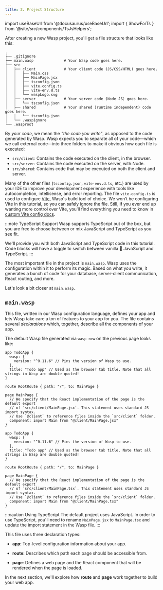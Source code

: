 ```yaml
---
title: 2. Project Structure
---
```


import useBaseUrl from '@docusaurus/useBaseUrl';
import { ShowForTs } from '@site/src/components/TsJsHelpers';

After creating a new Wasp project, you'll get a file structure that looks like this:

```
.
├── .gitignore
├── main.wasp              # Your Wasp code goes here.
├── src
│   ├── client             # Your client code (JS/CSS/HTML) goes here.
│   │   ├── Main.css
│   │   ├── MainPage.jsx
│   │   ├── tsconfig.json
│   │   ├── vite.config.ts
│   │   ├── vite-env.d.ts
│   │   └── waspLogo.svg
│   ├── server             # Your server code (Node JS) goes here.
│   │   └── tsconfig.json
│   ├── shared             # Your shared (runtime independent) code goes here.
│   │   └── tsconfig.json
│   └── .waspignore
└── .wasproot
```

By _your code_, we mean the _"the code you write"_, as opposed to the code generated by Wasp. Wasp expects you to separate all of your code—which we call external code—into three folders to make it obvious how each file is executed:

- `src/client`: Contains the code executed on the client, in the browser.
- `src/server`: Contains the code executed on the server, with Node.
- `src/shared`: Contains code that may be executed on both the client and server.

Many of the other files (`tsconfig.json`, `vite-env.d.ts`, etc.) are used by your IDE to improve your development experience with tools like autocompletion, intellisense, and error reporting.
The file `vite.config.ts` is used to configure [Vite](https://vitejs.dev/guide/), Wasp's build tool of choice.
We won't be configuring Vite in this tutorial, so you can safely ignore the file. Still, if you ever end up wanting more control over Vite, you'll find everything you need to know in [custom Vite config docs](/docs/project/custom-vite-config.md).

:::note TypeScript Support
Wasp supports TypeScript out of the box, but you are free to choose between or mix JavaScript and TypeScript as you see fit.

We'll provide you with both JavaScript and TypeScript code in this tutorial. Code blocks will have a toggle to switch between vanilla 🍦 JavaScript and TypeScript.
:::

The most important file in the project is `main.wasp`. Wasp uses the configuration within it to perform its magic. Based on what you write, it generates a bunch of code for your database, server-client communication, React routing, and more.

Let's look a bit closer at `main.wasp.`

## `main.wasp`

This file, written in our Wasp configuration language, defines your app and lets Wasp take care a ton of features to your app for you. The file contains several _declarations_ which, together, describe all the components of your app.

The default Wasp file generated via `wasp new` on the previous page looks like:

<Tabs groupId="js-ts">
<TabItem value="js" label="JavaScript">

```wasp title="main.wasp"
app TodoApp {
  wasp: {
    version: "^0.11.6" // Pins the version of Wasp to use.
  },
  title: "Todo app" // Used as the browser tab title. Note that all strings in Wasp are double quoted!
}

route RootRoute { path: "/", to: MainPage }

page MainPage {
  // We specify that the React implementation of the page is the default export
  // of `src/client/MainPage.jsx`. This statement uses standard JS import syntax.
  // Use `@client` to reference files inside the `src/client` folder.
  component: import Main from "@client/MainPage.jsx"
}
```

</TabItem>
<TabItem value="ts" label="TypeScript">

```wasp title="main.wasp"
app TodoApp {
  wasp: {
    version: "^0.11.6" // Pins the version of Wasp to use.
  },
  title: "Todo app" // Used as the browser tab title. Note that all strings in Wasp are double quoted!
}

route RootRoute { path: "/", to: MainPage }

page MainPage {
  // We specify that the React implementation of the page is the default export
  // of `src/client/MainPage.tsx`. This statement uses standard JS import syntax.
  // Use `@client` to reference files inside the `src/client` folder.
  component: import Main from "@client/MainPage.tsx"
}
```

</TabItem>
</Tabs>

<ShowForTs>

:::caution Using TypeScript
The default project uses JavaScript. In order to use TypeScript, you'll need to rename `MainPage.jsx` to `MainPage.tsx` and update the import statement in the Wasp file.
:::

</ShowForTs>

This file uses three declaration types:

- **app**: Top-level configuration information about your app.

- **route**: Describes which path each page should be accessible from.

- **page**: Defines a web page and the React component that will be rendered when the page is loaded.

In the next section, we'll explore how **route** and **page** work together to build your web app.
